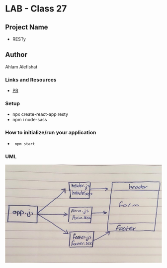 # LAB - Class 27

## Project Name
- RESTy

## Author
Ahlam Alefishat

### Links and Resources
- [PR]()

### Setup
- npx create-react-app resty
- npm i node-sass

### How to initialize/run your application
- ` npm start` 

### UML
![](./resty.jpg)